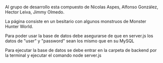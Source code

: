 Al grupo de desarrollo esta compuesto de 
Nicolas Aspes,
Alfonso González, 
Hector Leiva,
Jimmy Olmedo.

La página consiste en un besitario con algunos monstruos de Monster Hunter World.

Para poder usar la base de datos debe asegurarse de que en server.js los datos de "user" y "password" sean los mismo que en su MySQL

Para ejecutar la base de datos se debe entrar en la carpeta de backend por la terminal
y ejecutar el comando node server.js
